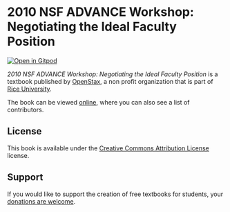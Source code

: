 # 2010 NSF ADVANCE Workshop: Negotiating the Ideal Faculty Position

[![Open in Gitpod](https://gitpod.io/button/open-in-gitpod.svg)](https://gitpod.io/from-referrer/)

_2010 NSF ADVANCE Workshop: Negotiating the Ideal Faculty Position_ is a textbook published by [OpenStax](https://openstax.org/), a non profit organization that is part of [Rice University](https://www.rice.edu/).

The book can be viewed [online](https://github.com/cnx-user-books/cnxbook-2010-nsf-advance-workshop-negotiating-the-ideal-faculty-position/releases/latest), where you can also see a list of contributors.

## License
This book is available under the [Creative Commons Attribution License](./LICENSE) license.

## Support
If you would like to support the creation of free textbooks for students, your [donations are welcome](https://riceconnect.rice.edu/donation/support-openstax-banner).

